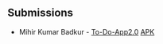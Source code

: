 ## Submissions

<!-- Add you name in below list as -->
<!-- - Your Name - [Repo Name](Link) [APK](APK Link) -->
<!-- - Sanyu Daver - [Tic Tac](https://github.com/sanyud/TicTac) [APK](https://github.com/king-11/Vue-Birthday/blob/master/public/favicon.ico) -->
- Mihir Kumar Badkur - [To-Do-App2.0](https://github.com/mihir02badkur/To-Do-App2.0) [APK](https://github.com/mihir02badkur/To-Do-App2.0/blob/master/To-Do2.0.apk)